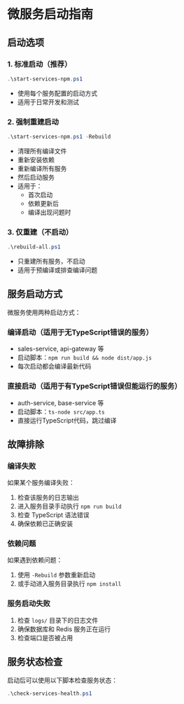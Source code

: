 # 微服务启动指南

## 启动选项

### 1. 标准启动（推荐）
```powershell
.\start-services-npm.ps1
```
- 使用每个服务配置的启动方式
- 适用于日常开发和测试

### 2. 强制重建启动
```powershell
.\start-services-npm.ps1 -Rebuild
```
- 清理所有编译文件
- 重新安装依赖
- 重新编译所有服务
- 然后启动服务
- 适用于：
  - 首次启动
  - 依赖更新后
  - 编译出现问题时

### 3. 仅重建（不启动）
```powershell
.\rebuild-all.ps1
```
- 只重建所有服务，不启动
- 适用于预编译或排查编译问题

## 服务启动方式

微服务使用两种启动方式：

### 编译启动（适用于无TypeScript错误的服务）
- sales-service, api-gateway 等
- 启动脚本：`npm run build && node dist/app.js`
- 每次启动都会编译最新代码

### 直接启动（适用于有TypeScript错误但能运行的服务）
- auth-service, base-service 等
- 启动脚本：`ts-node src/app.ts`
- 直接运行TypeScript代码，跳过编译

## 故障排除

### 编译失败
如果某个服务编译失败：
1. 检查该服务的日志输出
2. 进入服务目录手动执行 `npm run build`
3. 检查 TypeScript 语法错误
4. 确保依赖已正确安装

### 依赖问题
如果遇到依赖问题：
1. 使用 `-Rebuild` 参数重新启动
2. 或手动进入服务目录执行 `npm install`

### 服务启动失败
1. 检查 `logs/` 目录下的日志文件
2. 确保数据库和 Redis 服务正在运行
3. 检查端口是否被占用

## 服务状态检查

启动后可以使用以下脚本检查服务状态：
```powershell
.\check-services-health.ps1
```